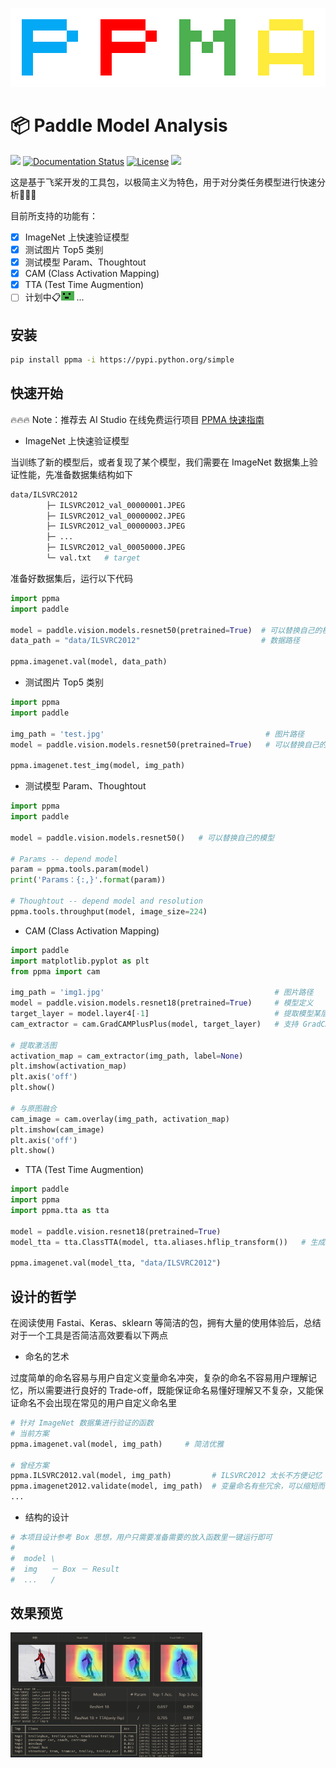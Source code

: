 

![acuowkoa](/source/acuowkoa.png)

# 📦 Paddle Model Analysis

[![](https://img.shields.io/badge/Paddle-2.0-blue)](https://www.paddlepaddle.org.cn/) [![Documentation Status](https://img.shields.io/badge/Tutorial-最新-brightgreen.svg)](https://paddlepaddle.org.cn/documentation/docs/zh/guides/index_cn.html) [![License](https://img.shields.io/badge/license-MIT-blue.svg)](LICENSE) ![](https://img.shields.io/badge/version-0.3-yellow)

这是基于飞桨开发的工具包，以极简主义为特色，用于对分类任务模型进行快速分析🚀🚀🚀

目前所支持的功能有：

- [x] ImageNet 上快速验证模型
- [x] 测试图片 Top5 类别
- [x] 测试模型 Param、Thoughtout
- [x] CAM (Class Activation Mapping)
- [x] TTA (Test Time Augmention)
- [ ] 计划中:clipboard:![oqrhsqot](/source/oqrhsqot.gif) ...

## 安装

```bash
pip install ppma -i https://pypi.python.org/simple
```

## 快速开始

🔥🔥🔥 Note：推荐去 AI Studio 在线免费运行项目 [PPMA 快速指南](https://aistudio.baidu.com/aistudio/projectdetail/2143665)

* ImageNet 上快速验证模型

当训练了新的模型后，或者复现了某个模型，我们需要在 ImageNet 数据集上验证性能，先准备数据集结构如下

```bash
data/ILSVRC2012
		├─ ILSVRC2012_val_00000001.JPEG
		├─ ILSVRC2012_val_00000002.JPEG
		├─ ILSVRC2012_val_00000003.JPEG
		├─ ...
		├─ ILSVRC2012_val_00050000.JPEG
		└─ val.txt   # target
```

准备好数据集后，运行以下代码

```python
import ppma
import paddle

model = paddle.vision.models.resnet50(pretrained=True)	# 可以替换自己的模型
data_path = "data/ILSVRC2012"	                        # 数据路径

ppma.imagenet.val(model, data_path)
```

* 测试图片 Top5 类别

```python
import ppma
import paddle

img_path = 'test.jpg'                                    # 图片路径
model = paddle.vision.models.resnet50(pretrained=True)   # 可以替换自己的模型

ppma.imagenet.test_img(model, img_path)
```

* 测试模型 Param、Thoughtout

```python
import ppma
import paddle

model = paddle.vision.models.resnet50()   # 可以替换自己的模型

# Params -- depend model
param = ppma.tools.param(model)
print('Params：{:,}'.format(param))

# Thoughtout -- depend model and resolution
ppma.tools.throughput(model, image_size=224)
```

* CAM (Class Activation Mapping)

```python
import paddle
import matplotlib.pyplot as plt
from ppma import cam

img_path = 'img1.jpg'                                      # 图片路径
model = paddle.vision.models.resnet18(pretrained=True)     # 模型定义
target_layer = model.layer4[-1]                            # 提取模型某层的激活图
cam_extractor = cam.GradCAMPlusPlus(model, target_layer)   # 支持 GradCAM、XGradCAM、GradCAM++

# 提取激活图
activation_map = cam_extractor(img_path, label=None)   
plt.imshow(activation_map)
plt.axis('off')
plt.show()

# 与原图融合
cam_image = cam.overlay(img_path, activation_map)   
plt.imshow(cam_image)
plt.axis('off')
plt.show()
```

* TTA (Test Time Augmention)

```python
import paddle
import ppma
import ppma.tta as tta

model = paddle.vision.resnet18(pretrained=True)
model_tta = tta.ClassTTA(model, tta.aliases.hflip_transform())   # 生成 TTA 模型

ppma.imagenet.val(model_tta, "data/ILSVRC2012")
```

## 设计的哲学

在阅读使用 Fastai、Keras、sklearn 等简洁的包，拥有大量的使用体验后，总结对于一个工具是否简洁高效要看以下两点

* 命名的艺术

过度简单的命名容易与用户自定义变量命名冲突，复杂的命名不容易用户理解记忆，所以需要进行良好的 Trade-off，既能保证命名易懂好理解又不复杂，又能保证命名不会出现在常见的用户自定义命名里

```python
# 针对 ImageNet 数据集进行验证的函数
# 当前方案
ppma.imagenet.val(model, img_path)     # 简洁优雅

# 曾经方案
ppma.ILSVRC2012.val(model, img_path)         # ILSVRC2012 太长不方便记忆
ppma.imagenet2012.validate(model, img_path)  # 变量命名有些冗余，可以缩短而不影响理解
...
```

* 结构的设计

```python
# 本项目设计参考 Box 思想，用户只需要准备需要的放入函数里一键运行即可
#
#  model \
#  img   － Box － Result
#  ...   /
```

## 效果预览

 <img src="./source/total.png" alt="图片1" style="zoom: 30%;" />

